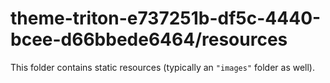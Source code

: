 # theme-triton-e737251b-df5c-4440-bcee-d66bbede6464/resources

This folder contains static resources (typically an `"images"` folder as well).
